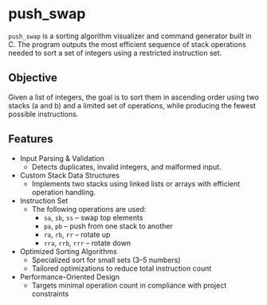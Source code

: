 # push_swap
`push_swap` is a sorting algorithm visualizer and command generator built in C. The program outputs the most efficient sequence of stack operations needed to sort a set of integers using a restricted instruction set.

## Objective
Given a list of integers, the goal is to sort them in ascending order using two stacks (a and b) and a limited set of operations, while producing the fewest possible instructions.

## Features
- Input Parsing & Validation
  - Detects duplicates, invalid integers, and malformed input.
- Custom Stack Data Structures
  - Implements two stacks using linked lists or arrays with efficient operation handling.
- Instruction Set
  - The following operations are used:
    - `sa`, `sb`, `ss` – swap top elements
    - `pa`, `pb` – push from one stack to another
    - `ra`, `rb`, `rr` – rotate up
    - `rra`, `rrb`, `rrr` – rotate down
- Optimized Sorting Algorithms
  - Specialized sort for small sets (3–5 numbers)
  - Tailored optimizations to reduce total instruction count
- Performance-Oriented Design
  - Targets minimal operation count in compliance with project constraints
